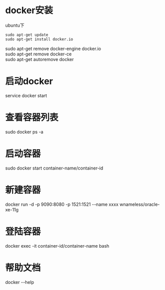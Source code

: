 # docker安装
ubuntu下 
```
sudo apt-get update
sudo apt-get install docker.io
```

sudo apt-get remove docker-engine docker.io  
sudo apt-get remove docker-ce  
sudo apt-get autoremove docker
# 启动docker
service docker start  
# 查看容器列表
sudo docker ps -a 
# 启动容器
sudo docker start container-name/container-id
# 新建容器
docker run -d -p 9090:8080 -p 1521:1521 --name xxxx wnameless/oracle-xe-11g  
# 登陆容器
docker exec -it container-id/container-name bash
# 帮助文档
docker --help